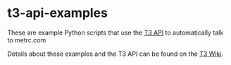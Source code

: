 # t3-api-examples

These are example Python scripts that use the [T3 API](https://trackandtrace.tools/api) to automatically talk to metrc.com

Details about these examples and the T3 API can be found on the [T3 Wiki](https://trackandtrace.tools/wiki).